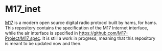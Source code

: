 # M17_inet

[M17](https://m17foundation.org/) is a modern open source digital radio protocol built by hams, for hams. This repository contains the specification of the M17 Internet interface, while the air interface is specified in https://github.com/M17-Project/M17_spec. It is still a work in progress, meaning that this repository is meant to be updated now and then. 